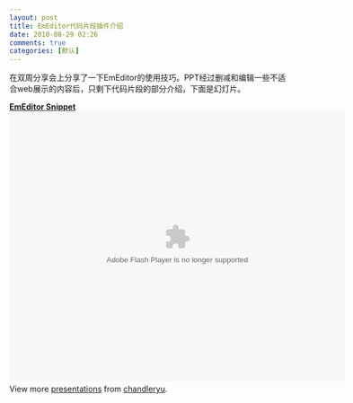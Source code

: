 ```yaml
---
layout: post
title: EmEditor代码片段插件介绍
date: 2010-08-29 02:26
comments: true
categories: [默认]
---
```

在双周分享会上分享了一下EmEditor的使用技巧。PPT经过删减和编辑一些不适合web展示的内容后，只剩下代码片段的部分介绍，下面是幻灯片。
<div style="width: 598px;"><strong><a title="EmEditor Snippet" href="http://www.slideshare.net/chandleryu/emeditor-snippet">EmEditor Snippet</a></strong><object id="__sse5076789" classid="clsid:d27cdb6e-ae6d-11cf-96b8-444553540000" width="598px" height="481px" codebase="http://download.macromedia.com/pub/shockwave/cabs/flash/swflash.cab#version=6,0,40,0"><param name="allowFullScreen" value="true" /><param name="allowScriptAccess" value="always" /><param name="src" value="http://static.slidesharecdn.com/swf/ssplayer2.swf?doc=emeditor-100828131906-phpapp01&amp;stripped_title=emeditor-snippet" /><param name="name" value="__sse5076789" /><param name="allowfullscreen" value="true" /><embed id="__sse5076789" type="application/x-shockwave-flash" width="598px" height="481px" src="http://static.slidesharecdn.com/swf/ssplayer2.swf?doc=emeditor-100828131906-phpapp01&amp;stripped_title=emeditor-snippet" name="__sse5076789" allowscriptaccess="always" allowfullscreen="true"></embed></object>
<div id="__ss_5076789" style="width: 598px;">
<div style="padding: 5px 0 12px;">View more <a href="http://www.slideshare.net/">presentations</a> from <a href="http://www.slideshare.net/chandleryu">chandleryu</a>.
